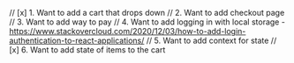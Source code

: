 // [x] 1. Want to add a cart that drops down
// 2. Want to add checkout page
// 3. Want to add way to pay
// 4. Want to add logging in with local storage - https://www.stackovercloud.com/2020/12/03/how-to-add-login-authentication-to-react-applications/
// 5. Want to add context for state
// [x] 6. Want to add state of items to the cart




